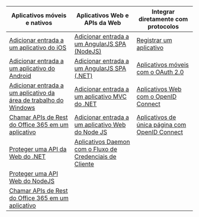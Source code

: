 | Aplicativos móveis e nativos | Aplicativos Web e APIs da Web | Integrar diretamente com protocolos |
| --- | --- | --- |
| [Adicionar entrada a um aplicativo do iOS](../articles/active-directory/active-directory-v2-devquickstarts-ios.md) |[Adicionar entrada a um AngularJS SPA (NodeJS)](../articles/active-directory/active-directory-v2-devquickstarts-angular-node.md) |[Registrar um aplicativo](../articles/active-directory/active-directory-v2-app-registration.md) |
| [Adicionar entrada a um aplicativo do Android](../articles/active-directory/active-directory-v2-devquickstarts-android.md) |[Adicionar entrada a um AngularJS SPA (.NET)](../articles/active-directory/active-directory-v2-devquickstarts-angular-dotnet.md) |[Aplicativos móveis com o OAuth 2.0](../articles/active-directory/active-directory-v2-protocols-oauth-code.md) |
| [Adicionar entrada a um aplicativo da área de trabalho do Windows](../articles/active-directory/active-directory-v2-devquickstarts-wpf.md) |[Adicionar entrada a um aplicativo MVC do .NET](../articles/active-directory/active-directory-v2-devquickstarts-dotnet-web.md) |[Aplicativos Web com o OpenID Connect](../articles/active-directory/active-directory-v2-protocols-oidc.md) |
| [Chamar APIs de Rest do Office 365 em um aplicativo](https://msdn.microsoft.com/office/office365/howto/authenticate-Office-365-APIs-using-v2) |[Adicionar entrada a um aplicativo Web do Node JS](../articles/active-directory/active-directory-v2-devquickstarts-node-web.md) |[Aplicativos de única página com OpenID Connect](../articles/active-directory/active-directory-v2-protocols-implicit.md) |
| [Proteger uma API da Web do .NET](../articles/active-directory/active-directory-v2-devquickstarts-dotnet-api.md) |[Aplicativos Daemon com o Fluxo de Credenciais de Cliente](../articles/active-directory/active-directory-v2-protocols-oauth-client-creds.md) | |
| [Proteger uma API Web do NodeJS](../articles/active-directory/active-directory-v2-devquickstarts-node-api.md) | | |
| [Chamar APIs de Rest do Office 365 em um aplicativo](https://msdn.microsoft.com/office/office365/howto/authenticate-Office-365-APIs-using-v2) | | |



<!--HONumber=Dec16_HO5-->


